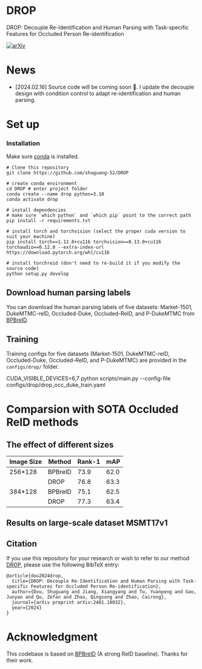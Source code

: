 # DROP
DROP: Decouple Re-Identification and Human Parsing with Task-specific Features for Occluded Person Re-identification

[![arXiv](https://img.shields.io/badge/arXiv-2401.18032-<COLOR>.svg)](https://arxiv.org/abs/2401.18032)

# News
- [2024.02.16] Source code will be coming soon 🚀. I update the decouple design with condition control to adapt re-identification and human parsing.

# Set up
### Installation
Make sure [conda](https://www.anaconda.com/distribution/) is installed.

    # Clone this repository
    git clone https://github.com/shuguang-52/DROP

    # create conda environment
    cd DROP # enter project folder
    conda create --name drop python=3.10
    conda activate drop
    
    # install dependencies
    # make sure `which python` and `which pip` point to the correct path
    pip install -r requirements.txt
    
    # install torch and torchvision (select the proper cuda version to suit your machine)
    pip install torch==1.12.0+cu116 torchvision==0.13.0+cu116 torchaudio==0.12.0 --extra-index-url https://download.pytorch.org/whl/cu116
    
    # install torchreid (don't need to re-build it if you modify the source code)
    python setup.py develop

## Download human parsing labels
You can download the human parsing labels of five datasets: Market-1501, DukeMTMC-reID, Occluded-Duke, Occluded-ReID, and P-DukeMTMC from [BPBreID](https://github.com/VlSomers/bpbreid?tab=readme-ov-file#download-human-parsing-labels).


## Training
Training configs for five datasets (Market-1501, DukeMTMC-reID, Occluded-Duke, Occluded-ReID, and P-DukeMTMC) are provided in the `configs/drop/` folder. 

  CUDA_VISIBLE_DEVICES=6,7 python scripts/main.py --config-file configs/drop/drop_occ_duke_train.yaml

# Comparsion with SOTA Occluded ReID methods

## The effect of different sizes


| Image Size | Method | Rank-1 | mAP  |
|------------|--------|--------|------|
| 256*128    | BPBreID| 73.9   |  62.0|
|            | DROP   | 76.8   | 63.3 |
| 384*128    | BPBreID| 75.1   | 62.5 |
|            | DROP   | 77.3   | 63.4 |

## Results on large-scale dataset MSMT17v1



## Citation
If you use this repository for your research or wish to refer to our method [DROP](https://arxiv.org/abs/2401.18032), please use the following BibTeX entry:
```
@article{dou2024drop,
  title={DROP: Decouple Re-Identification and Human Parsing with Task-specific Features for Occluded Person Re-identification},
  author={Dou, Shuguang and Jiang, Xiangyang and Tu, Yuanpeng and Gao, Junyao and Qu, Zefan and Zhao, Qingsong and Zhao, Cairong},
  journal={arXiv preprint arXiv:2401.18032},
  year={2024}
}
```


# Acknowledgment
This codebase is based on [BPBreID](https://github.com/VlSomers/bpbreid) (A strong ReID baseline). Thanks for their work.
